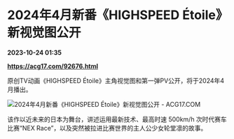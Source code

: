 # 2024年4月新番《HIGHSPEED Étoile》新视觉图公开

**2023-10-24 01:35**

**https://acg17.com/92676.html**

原创TV动画《HIGHSPEED Étoile》主角视觉图和第一弹PV公开，将于2024年4月播出。

![2024年4月新番《HIGHSPEED Étoile》新视觉图公开 - ACG17.COM](https://fc.sinaimg.cn/mw1024/006yt1Omgy1hj22qaveanj30th15onja.jpg "2024年4月新番《HIGHSPEED Étoile》新视觉图公开 ACG综合  | ACG17")

该作以近未来的日本为舞台，讲述运用最新技术、最高时速 500km/h 次时代赛车比赛“NEX Race”，以及突然被拉进比赛世界的主人公少女轮堂凛的故事。